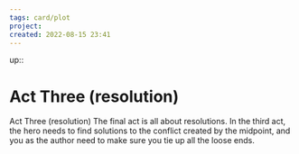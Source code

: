 ```yaml
---
tags: card/plot
project: 
created: 2022-08-15 23:41
---
```

up:: 
# Act Three (resolution)
Act Three (resolution)
The final act is all about resolutions. In the third act, the hero needs to find solutions to the conflict created by the midpoint, and you as the author need to make sure you tie up all the loose ends.